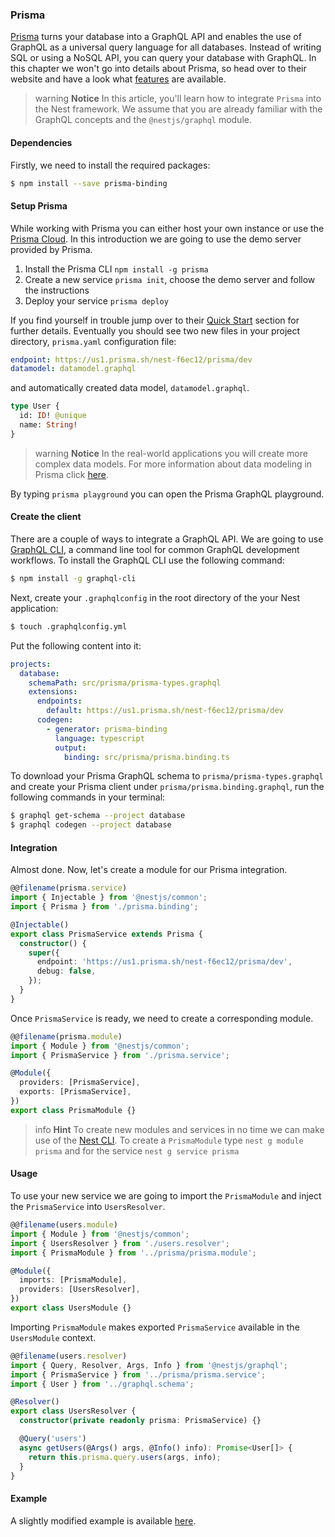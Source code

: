 ### Prisma

[Prisma](https://www.prisma.io/) turns your database into a GraphQL API and enables the use of GraphQL as a universal query language for all databases. Instead of writing SQL or using a NoSQL API, you can query your database with GraphQL. In this chapter we won't go into details about Prisma, so head over to their website and have a look what [features](https://www.prisma.io/features/) are available.

> warning **Notice** In this article, you'll learn how to integrate `Prisma` into the Nest framework. We assume that you are already familiar with the GraphQL concepts and the `@nestjs/graphql` module.

#### Dependencies

Firstly, we need to install the required packages:

```bash
$ npm install --save prisma-binding
```

#### Setup Prisma

While working with Prisma you can either host your own instance or use the [Prisma Cloud](https://www.prisma.io/cloud/). In this introduction we are going to use the demo server provided by Prisma.

1.  Install the Prisma CLI `npm install -g prisma`
2.  Create a new service `prisma init`, choose the demo server and follow the instructions
3.  Deploy your service `prisma deploy`

If you find yourself in trouble jump over to their [Quick Start](https://www.prisma.io/docs/quickstart/) section for further details. Eventually you should see two new files in your project directory, `prisma.yaml` configuration file:

```yaml
endpoint: https://us1.prisma.sh/nest-f6ec12/prisma/dev
datamodel: datamodel.graphql
```

and automatically created data model, `datamodel.graphql`.

```graphql
type User {
  id: ID! @unique
  name: String!
}
```

> warning **Notice** In the real-world applications you will create more complex data models. For more information about data modeling in Prisma click [here](https://www.prisma.io/features/data-modeling/).

By typing `prisma playground` you can open the Prisma GraphQL playground.

#### Create the client

There are a couple of ways to integrate a GraphQL API. We are going to use [GraphQL CLI](https://www.npmjs.com/package/graphql-cli), a command line tool for common GraphQL development workflows. To install the GraphQL CLI use the following command:

```bash
$ npm install -g graphql-cli
```

Next, create your `.graphqlconfig` in the root directory of the your Nest application:

```bash
$ touch .graphqlconfig.yml
```

Put the following content into it:

```yaml
projects:
  database:
    schemaPath: src/prisma/prisma-types.graphql
    extensions:
      endpoints:
        default: https://us1.prisma.sh/nest-f6ec12/prisma/dev
      codegen:
        - generator: prisma-binding
          language: typescript
          output:
            binding: src/prisma/prisma.binding.ts
```

To download your Prisma GraphQL schema to `prisma/prisma-types.graphql` and create your Prisma client under `prisma/prisma.binding.graphql`, run the following commands in your terminal:

```bash
$ graphql get-schema --project database
$ graphql codegen --project database
```

#### Integration

Almost done. Now, let's create a module for our Prisma integration.

```typescript
@@filename(prisma.service)
import { Injectable } from '@nestjs/common';
import { Prisma } from './prisma.binding';

@Injectable()
export class PrismaService extends Prisma {
  constructor() {
    super({
      endpoint: 'https://us1.prisma.sh/nest-f6ec12/prisma/dev',
      debug: false,
    });
  }
}
```

Once `PrismaService` is ready, we need to create a corresponding module.

```typescript
@@filename(prisma.module)
import { Module } from '@nestjs/common';
import { PrismaService } from './prisma.service';

@Module({
  providers: [PrismaService],
  exports: [PrismaService],
})
export class PrismaModule {}
```

> info **Hint** To create new modules and services in no time we can make use of the [Nest CLI](/cli/overview). To create a `PrismaModule` type `nest g module prisma` and for the service `nest g service prisma`

#### Usage

To use your new service we are going to import the `PrismaModule` and inject the `PrismaService` into `UsersResolver`.

```typescript
@@filename(users.module)
import { Module } from '@nestjs/common';
import { UsersResolver } from './users.resolver';
import { PrismaModule } from '../prisma/prisma.module';

@Module({
  imports: [PrismaModule],
  providers: [UsersResolver],
})
export class UsersModule {}
```

Importing `PrismaModule` makes exported `PrismaService` available in the `UsersModule` context.

```typescript
@@filename(users.resolver)
import { Query, Resolver, Args, Info } from '@nestjs/graphql';
import { PrismaService } from '../prisma/prisma.service';
import { User } from '../graphql.schema';

@Resolver()
export class UsersResolver {
  constructor(private readonly prisma: PrismaService) {}

  @Query('users')
  async getUsers(@Args() args, @Info() info): Promise<User[]> {
    return this.prisma.query.users(args, info);
  }
}
```

#### Example

A slightly modified example is available [here](https://github.com/nestjs/nest/tree/master/sample/22-graphql-prisma).
